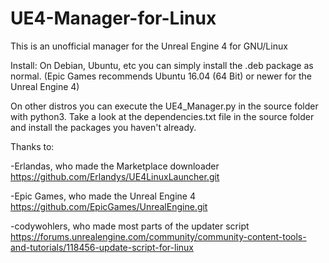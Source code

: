 # UE4-Manager-for-Linux
 This is an unofficial manager for the Unreal Engine 4 for GNU/Linux 

Install:
On Debian, Ubuntu, etc you can simply install the .deb package as normal. (Epic Games recommends Ubuntu 16.04 (64 Bit) or newer for the Unreal Engine 4)

On other distros you can execute the UE4_Manager.py in the source folder with python3. Take a look at the dependencies.txt file in the source folder and install the packages you haven't already. 

Thanks to:

-Erlandas, who made the Marketplace downloader https://github.com/Erlandys/UE4LinuxLauncher.git

-Epic Games, who made the Unreal Engine 4 https://github.com/EpicGames/UnrealEngine.git

-codywohlers, who made most parts of the updater script https://forums.unrealengine.com/community/community-content-tools-and-tutorials/118456-update-script-for-linux
